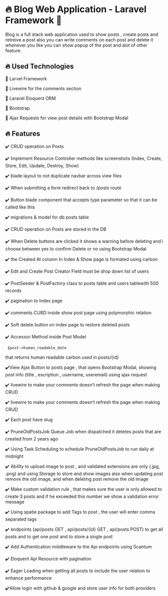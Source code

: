 
# 🔥 Blog Web Application - Laravel Framework 🦆

Blog is a full stack web application used to show posts , create posts and retreive a post also you can write comments on each post and delete it whenever you like you can show popup of the post and alot of other feature.



## 🔥 Used Technologies

💙 Larvel Framework 

💙 Livewire for the comments section

💙 Laravel Eloquent ORM

💙 Bootstrap

💙 Ajax Requests for view post details with Bootstrap Modal




## 🔥 Features

✔️ CRUD operation on Posts 

✔️ Implement Resource Controller methods like screenshots 
  (Index, Create, Store, Edit, Update, Destroy, Show)

✔️ blade layout to not duplicate navbar across view ﬁles 

✔️ When submitting a form  redirect back to /posts route 

✔️ Button blade component that accepts type parameter so that it can be called like this 

✔️ migrations & model for db posts table 

✔️ CRUD operation on Posts are stored in the DB

✔️ When Delete buttons are clicked it shows a warning before deleting and i choose between yes to conﬁrm Delete or no using Bootstrap Modal

✔️ the Created At column In Index & Show page is formated using carbon 

✔️ Edit and Create Post Creator Field must be drop down list of users 

✔️ PostSeeder & PostFactory  class to posts table and users tablewith 500 records

✔️ pagination to Index page

✔️ comments CURD inside show post page using polymorphic relation

✔️ Soft delete button on index page to restore deleted posts 

✔️ Accessor Method inside Post Model 
```
 $post->human_readable_date
```
   that returns human readable carbon used in posts/{id} 

✔️View Ajax Button to posts page , that opens Bootstrap Modal, showing post info (title , escription , username, useremail)  using ajax request 

✔️  livewire to make your comments doesn’t refresh the page when making CRUD

✔️  livewire to make your comments doesn’t refresh the page when making CRUD

✔️ Each post have slug

✔️ PruneOldPostsJob Queue Job when dispatched it deletes posts that are created from 2 years ago

✔️ Using Task Scheduling to schedule PruneOldPostsJob to run daily at midnight

✔️ Ability to upload image to post , and validated extensions are only (.jpg, .png) and using Storage to store and 
show images also when  updating post remove the old image, and when deleting post remove the old image


✔️ Make custom validation rule , that makes sure the user is only allowed to create 3 posts and if he exceeded this number we show a validation error message

✔️ Using spatie package to add Tags to post , the user will enter comma separated tags 


✔️  endpoints (api/posts GET , api/posts/{id} GET , api/posts POST) to get all posts and to get one post and to store a single post

✔️ Add Authentication middleware to the Api endpoints using Scantum

✔️ Eloquent Api Resource with pagination 

✔️ Eager Loading  when getting all posts to include the user relation to enhance performance

✔️Allow login with github & google and store user info for both providers

